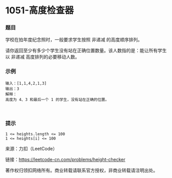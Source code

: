 # 1051-高度检查器

### 题目

学校在拍年度纪念照时，一般要求学生按照 非递减 的高度顺序排列。

请你返回至少有多少个学生没有站在正确位置数量。该人数指的是：能让所有学生以 非递减 高度排列的必要移动人数。

### 示例

    输入：[1,1,4,2,1,3]
    输出：3
    解释：
    高度为 4、3 和最后一个 1 的学生，没有站在正确的位置。
 
### 提示

    1 <= heights.length <= 100
    1 <= heights[i] <= 100

来源：力扣（LeetCode）

链接：https://leetcode-cn.com/problems/height-checker

著作权归领扣网络所有。商业转载请联系官方授权，非商业转载请注明出处。